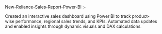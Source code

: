 New-Reliance-Sales-Report-Power-BI :-

Created an interactive sales dashboard using Power BI to track product-wise performance, regional sales trends, and KPIs. Automated data updates and enabled insights through dynamic visuals and DAX calculations.
